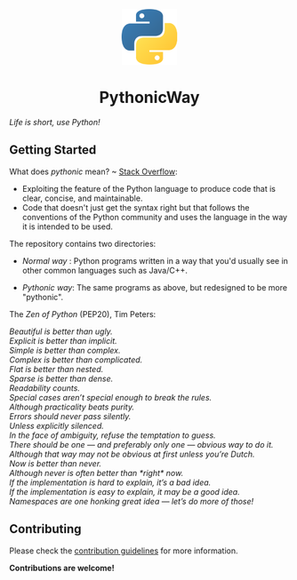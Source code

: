 <div align="center">
    <img src="./logo.png" width="100">
    <h1> PythonicWay </h1>
    
</div>

_Life is short, use Python!_

## Getting Started

What does _pythonic_ mean? ~ [Stack Overflow](https://stackoverflow.com/a/25011492/5373017):

- Exploiting the feature of the Python language to produce code that is clear, concise, and maintainable.
- Code that doesn't just get the syntax right but that follows the conventions of the Python community and uses the language in the way it is intended to be used.

The repository contains two directories:

- _Normal way_ : Python programs written in a way that you'd usually see in other common languages such as Java/C++.

- _Pythonic way_: The same programs as above, but redesigned to be more "pythonic".

The _Zen of Python_ (PEP20), Tim Peters:

_Beautiful is better than ugly.  
Explicit is better than implicit.  
Simple is better than complex.  
Complex is better than complicated.  
Flat is better than nested.  
Sparse is better than dense.  
Readability counts.  
Special cases aren’t special enough to break the rules.  
Although practicality beats purity.  
Errors should never pass silently.  
Unless explicitly silenced.  
In the face of ambiguity, refuse the temptation to guess.  
There should be one — and preferably only one — obvious way to do it.  
Although that way may not be obvious at first unless you’re Dutch.  
Now is better than never.  
Although never is often better than \*right\* now.  
If the implementation is hard to explain, it’s a bad idea.  
If the implementation is easy to explain, it may be a good idea.  
Namespaces are one honking great idea — let’s do more of those!_  

## Contributing

Please check the [contribution guidelines](./CONTRIBUTING.md) for more information.

**Contributions are welcome!**
